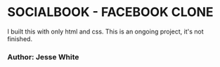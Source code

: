 # SOCIALBOOK - FACEBOOK CLONE

I built this with only html and css. This is an ongoing project, it's not finished.


<h3><strong>Author: Jesse White</strong></h3>
